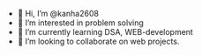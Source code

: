 - 👋 Hi, I’m @kanha2608
- 👀 I’m interested in problem solving
- 🌱 I’m currently learning DSA, WEB-development
- 💞️ I’m looking to collaborate on web projects.


<!---
kanha2608/kanha2608 is a ✨ special ✨ repository because its `README.md` (this file) appears on your GitHub profile.
You can click the Preview link to take a look at your changes.
--->

